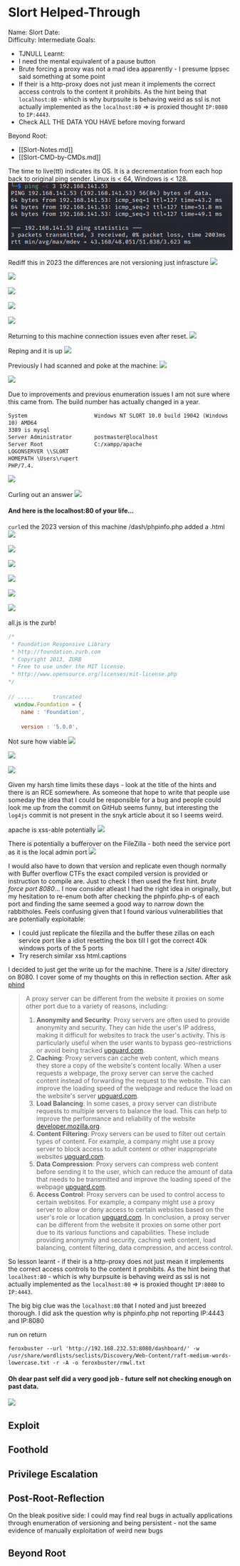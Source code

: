 # Slort Helped-Through

Name: Slort
Date:  
Difficulty:  Intermediate
Goals:  
- TJNULL 
Learnt:
- I need the mental equivalent of a pause button 
- Brute forcing a proxy was not a mad idea apparently - I presume Ippsec said something at some point 
- If their is a http-proxy does not just mean it implements the correct access controls to the content it prohibits. As the hint being that `localhost:80` - which is why burpsuite is behaving weird as ssl is not actually implemented as the `localhost:80` => is proxied thought `IP:8080` to `IP:4443`.
- Check ALL THE DATA YOU HAVE before moving forward

Beyond Root:

- [[Slort-Notes.md]]
- [[Slort-CMD-by-CMDs.md]]



The time to live(ttl) indicates its OS. It is a decrementation from each hop back to original ping sender. Linux is < 64, Windows is < 128.
![ping](Screenshots/ping.png)

Rediff this in 2023 the differences are not versioning just infrascture
![](samepagediffport.png)

![](phpyouradmin.png)

![](nmapity.png)

![](nc5040.png)

![](amap5040.png)

Returning to this machine connection issues even after reset.
![](4443-weirdness.png)

Reping and it is up
![](reping.png)

Previously I had scanned and poke at the machine:
![](4443-phpmyadmin.png)

![](cmesmbenum.png)

Due to improvements and previous enumeration issues I am not sure where this came from. The build number has actually changed in a year. 
```
System                     Windows NT SLORT 10.0 build 19042 (Windows 10) AMD64
3389 is mysql
Server Administrator       postmaster@localhost
Server Root                C:/xampp/apache
LOGONSERVER \\SLORT
HOMEPATH \Users\rupert
PHP/7.4.
```

![](moreweirdness.png)

Curling out an answer
![](curlingoutananswer.png)

#### And here is the localhost:80 of your life...

`curl`ed the 2023 version of this machine /dash/phpinfo.php added a .html 
![](backontarget.png)

![](apacheenv.png)

![](curlversioncheck.png)

![](phpzipfilters.png)

![](rupertsapacheonwebweird.png)

![](morelinksfromthezurbnucleifingerprint.png)

all.js is the zurb!
```js
/*
 * Foundation Responsive Library
 * http://foundation.zurb.com
 * Copyright 2013, ZURB
 * Free to use under the MIT license.
 * http://www.opensource.org/licenses/mit-license.php
*/

// .....      truncated
  window.Foundation = {
    name : 'Foundation',

    version : '5.0.0',
```

Not sure how viable
![](xxsincaptionsoforalllt6zurb.png)

![](htmlcaptions.png)

![](imagecaptions.png)

Given my harsh time limits these days - look at the title of the hints and there is an RCE somewhere. As someone that hope to write that people use someday the idea that I could be responsible for a bug and people could look me up from the commit on GitHub seems funny, but interesting the `log4js` commit is not present in the snyk article about it so I seems weird. 

apache is xss-able potentially
![](apachexxs-potential.png)

There is potentially a bufferover on the FileZilla - both need the service port as it is the local admin port
![](filezillabufferoverflow.png)

I would also have to down that version and replicate even though normally with Buffer overflow CTFs the exact compiled version is provided or instruction to compile are. Just to check I then used the first hint. *brute force port 8080*... I now consider atleast I had the right idea in originally, but my hesitation to re-enum both after checking the phpinfo.php-s of each port and finding the same seemed a good way to narrow down the rabbitholes. Feels confusing given that I found various vulnerabilities that are potentially exploitable:
- I could just replicate the filezilla and the buffer these zillas on each service port like a idiot resetting the box till I got the correct 40k windows ports of the 5 ports
- Try reserch similar xss html.captions 

I decided to just get the write up for the machine. There is a /site/ directory on 8080. I cover some of my thoughts on this in reflection section. After ask [phind](https://www.phind.com/search?cache=qy1ctb6rksarh87a2o3d3iqz) 

>A proxy server can be different from the website it proxies on some other port due to a variety of reasons, including:
>1. **Anonymity and Security**: Proxy servers are often used to provide anonymity and security. They can hide the user's IP address, making it difficult for websites to track the user's activity. This is particularly useful when the user wants to bypass geo-restrictions or avoid being tracked [upguard.com](https://www.upguard.com/blog/proxy-server).
>2. **Caching**: Proxy servers can cache web content, which means they store a copy of the website's content locally. When a user requests a webpage, the proxy server can serve the cached content instead of forwarding the request to the website. This can improve the loading speed of the webpage and reduce the load on the website's server [upguard.com](https://www.upguard.com/blog/proxy-server).
> 3. **Load Balancing**: In some cases, a proxy server can distribute requests to multiple servers to balance the load. This can help to improve the performance and reliability of the website [developer.mozilla.org](https://developer.mozilla.org/en-US/docs/Web/HTTP/Proxy_servers_and_tunneling).
> 4. **Content Filtering**: Proxy servers can be used to filter out certain types of content. For example, a company might use a proxy server to block access to adult content or other inappropriate websites [upguard.com](https://www.upguard.com/blog/proxy-server).
> 5. **Data Compression**: Proxy servers can compress web content before sending it to the user, which can reduce the amount of data that needs to be transmitted and improve the loading speed of the webpage [upguard.com](https://www.upguard.com/blog/proxy-server).
> 6. **Access Control**: Proxy servers can be used to control access to certain websites. For example, a company might use a proxy server to allow or deny access to certain websites based on the user's role or location [upguard.com](https://www.upguard.com/blog/proxy-server).
> In conclusion, a proxy server can be different from the website it proxies on some other port due to its various functions and capabilities. These include providing anonymity and security, caching web content, load balancing, content filtering, data compression, and access control.

So lesson learnt - if their is a http-proxy does not just mean it implements the correct access controls to the content it prohibits. As the hint being that `localhost:80` - which is why burpsuite is behaving weird as ssl is not actually implemented as the `localhost:80` => is proxied thought `IP:8080` to `IP:4443`.

The big big clue was the `localhost:80` that I noted and just breezed thorough. I did ask the question why is phpinfo.php not reporting IP:4443 and IP:8080

run on return
```
feroxbuster --url 'http://192.168.232.53:8080/dashboard/' -w /usr/share/wordlists/seclists/Discovery/Web-Content/raft-medium-words-lowercase.txt -r -A -o feroxbuster/rmwl.txt
```

#### Oh dear past self did a very good job - future self not checking enough on past data.
![](ohdear.png)
## Exploit

## Foothold

## Privilege Escalation

## Post-Root-Reflection  

On the bleak positive side: I could may find real bugs in actually applications through enumeration of versioning and being persistent - not the same evidence of manually exploitation of weird new bugs


## Beyond Root


